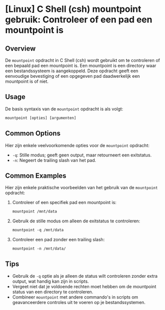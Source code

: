 # [Linux] C Shell (csh) mountpoint gebruik: Controleer of een pad een mountpoint is

## Overview
De `mountpoint` opdracht in C Shell (csh) wordt gebruikt om te controleren of een bepaald pad een mountpoint is. Een mountpoint is een directory waar een bestandssysteem is aangekoppeld. Deze opdracht geeft een eenvoudige bevestiging of een opgegeven pad daadwerkelijk een mountpoint is of niet.

## Usage
De basis syntaxis van de `mountpoint` opdracht is als volgt:

```csh
mountpoint [opties] [argumenten]
```

## Common Options
Hier zijn enkele veelvoorkomende opties voor de `mountpoint` opdracht:

- `-q`: Stille modus; geeft geen output, maar retourneert een exitstatus.
- `-n`: Negeert de trailing slash van het pad.

## Common Examples
Hier zijn enkele praktische voorbeelden van het gebruik van de `mountpoint` opdracht:

1. Controleer of een specifiek pad een mountpoint is:

   ```csh
   mountpoint /mnt/data
   ```

2. Gebruik de stille modus om alleen de exitstatus te controleren:

   ```csh
   mountpoint -q /mnt/data
   ```

3. Controleer een pad zonder een trailing slash:

   ```csh
   mountpoint -n /mnt/data/
   ```

## Tips
- Gebruik de `-q` optie als je alleen de status wilt controleren zonder extra output, wat handig kan zijn in scripts.
- Vergeet niet dat je voldoende rechten moet hebben om de mountpoint status van een directory te controleren.
- Combineer `mountpoint` met andere commando's in scripts om geavanceerdere controles uit te voeren op je bestandssystemen.